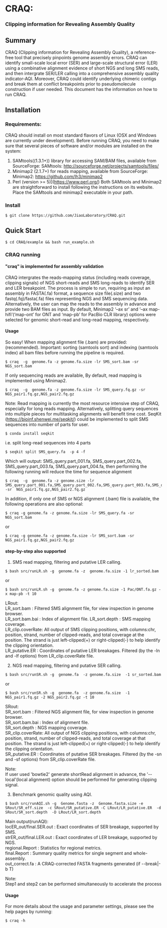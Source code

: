 # CRAQ:
### Clipping information for Revealing Assembly Quality

## Summary
CRAQ (Clipping information for Revealing Assembly Quality), a reference-free tool that precisely pinpoints genome assembly errors. CRAQ can identify small-scale local error (SER) and large-scale structural error (LER) using a combinative alignment evidence of short NGS and long SMS reads, and then intergrate SER/LER calling into a comprehensive assembly quality indicator-AQI. Moreover, CRAQ could identify underlying chimeric contigs and break them at conflict breakpoints prior to pseudomolecule construction if user needed. This document has the information on how to run CRAQ.

## Installation

### Requirements:
CRAQ should install on most standard flavors of Linux (OSX and Windows are currently under development). Before running CRAQ, you need to make sure that several pieces of software and/or modules are installed on the system:

1. SAMtools((1.3.1+)) library for accessing SAM/BAM files, available from SourceForge:
    SAMtools: http://sourceforge.net/projects/samtools/files/
2. Minimap2 (2.1.7+) for reads mapping, available from SourceForge:
    Minimap2: https://github.com/lh3/minimap2
3. Perl (version >= 5)](https://www.perl.org/)
Both SAMtools and Minimap2 are straightforward to install following the instructions on its website.
Place the SAMtools and minimap2 executable in your path.

### Install

```
$ git clone https://github.com/JiaoLaboratory/CRAQ.git
```
## Quick Start
```
$ cd CRAQ/example && bash run_example.sh
```

### CRAQ running
#### "craq" is implemented for assembly validation
CRAQ intergrates the reads-mapping status (including reads coverage, clipping signals) of NGS short-reads and SMS long-reads to identify SER and LER breakpoint. The process is simple to run, requiring as input an assembly in FASTA(.fa) format, a sequence size file(.size) and two fastq(.fq)/fasta(.fa) files representing NGS and SMS sequencing data. Alternatively, the user can map the reads to the assembly in advance and provide two BAM files as input. By default, Minimap2 ‘–ax sr’ and  ‘–ax map-hifi’(‘map-ont’ for ONT and ‘map-pb’ for PacBio CLR library) options were selected for genomic short-read and long-read mapping, respectively.

#### Usage
So easy! When mapping alignment file (.bam) are provided: (recommended). Important: sorting (samtools sort) and indexing (samtools index) all bam files before running the pipeline is required.
```
$ craq  -g  genome.fa -z genome.fa.size -lr SMS_sort.bam -sr NGS_sort.bam
```     
If only sequencing reads are available, By default, read mapping is implemented using Minimap2.   
```
$ craq  -g  genome.fa -z genome.fa.size -lr SMS_query.fq.gz -sr NGS_pair1.fq.gz,NGS_pair2.fq.gz
```
Note:
Read mapping is currently the most resource intensive step of CRAQ, especially for long reads mapping. Alternatively, splitting query sequences into multiple pieces for multitasking alignments will benefit time cost. SeqKit (https://bioinf.shenwei.me/seqkit/) could be implemented to split SMS sequences into number of parts for user.
```
$ conda install seqkit   
```
i.e. split long-read sequences into 4 parts
```
$ seqkit split SMS_query.fa  -p 4 -f
```
Which will output: SMS_query.part_001.fa, SMS_query.part_002.fa, SMS_query.part_003.fa, SMS_query.part_004.fa, then performing the following running will reduce the time for sequence alignment
```
$ craq  -g  genome.fa -z genome.size -lr SMS_query.part_001.fa,SMS_query.part_002.fa,SMS_query.part_003.fa,SMS_query.part_004.fa -sr  NGS_pair1.fq.gz,NGS_pair2.fq.gz
```
In addition, if only one of SMS or NGS alignment (.bam) file is available, the following operations are also optional:
```
$ craq -g genome.fa -z genome.fa.size -lr SMS_query.fa -sr NGS_sort.bam
```
or 
```
$ craq -g genome.fa -z genome.fa.size -lr SMS_sort.bam -sr NGS_pair1.fq.gz,NGS_pair2.fq.gz
```
#### step-by-step also supported
     
1. SMS read mapping, filtering and putative LER calling.
```
$ bash src/runLR.sh -g  genome.fa -z  genome.fa.size -1 lr_sorted.bam 
```
or 
```     
$ bash src/runLR.sh -g  genome.fa -z genome.fa.size -1 Pac/ONT.fa.gz -x map-pb -t 10
```
LRout:  
LR_sort.bam	: Filtered SMS alignment file, for view inspection in genome browser.  
LR_sort.bam.bai	: Index of alignment file. 
LR_sort.depth	: SMS mapping coverage.  
LR_clip.coverRate: All output of SMS clipping positions, with columns:chr, position, strand, number of clipped-reads, and total coverage at the position. The strand is just left-clipped(+) or right-clipped(-) to help identify the clipping orientation.  
LR_putative.ER  : Coordinates of putative LER breakages. Filtered (by the -ln and -lf options) from LR_clip.coverRate file.  

2. NGS read mapping, filtering and putative SER calling.
```
$ bash src/runSR.sh -g  genome.fa  -z genome.fa.size  -1 sr_sorted.bam
```
or
```
$ bash src/runSR.sh -g  genome.fa  -z genome.fa.size  -1 NGS_pair1.fq.gz -2 NGS_pair2.fq.gz -t 10
```
SRout:  
SR_sort.bam     : Filtered NGS alignment file, for view inspection in genome browser.  
SR_sort.bam.bai : Index of alignment file.  
SR_sort.depth   : NGS mapping coverage.	 
SR_clip.coverRate: All output of NGS clipping positions, with columns:chr, position, strand, number of clipped-reads, and total coverage at that position. The strand is just left-clipped(+) or right-clipped(-) to help identify the clipping orientation.  
SR_putative.ER	: Coordinates of putative SER breakages. Filtered (by the -sn and -sf options) from SR_clip.coverRate file.  

Note:  
If user used 'bowtie2' generate shortRead alignment in advance, the '--local'(local alignment) option should be performed for generating clipping signal.  

3. Benchmark genomic quality using AQI.       
```
$ bash src/runAQI.sh -g  Genome.fasta -z  Genome.fasta.size -e SRout/SR_eff.size  -c SRout/SR_putative.ER -C LRout/LR_putative.ER  -d SRout/SR_sort.depth  -D LRout/LR_sort.depth
``` 
Main output(runAQI):  
locER_out/final.SER.out	: Exact coordinates of SER breakage, supported by SMS.  
strER_out/final.LER.out	: Exact coordinates of LER breakage, supported by NGS.  
regional.Report : Statistics for regional metrics.  
final.Report : Summary quality metrics for single segment and whole-assembly.  
out_correct.fa	: A CRAQ-corrected FASTA fragments generated (if --break|-b T)

Note:       
Step1 and step2 can be performed simultaneously to accelerate the process 

#### Usage
For more details about the usage and parameter settings, please see the help pages by running:
```
$ craq -h
```
